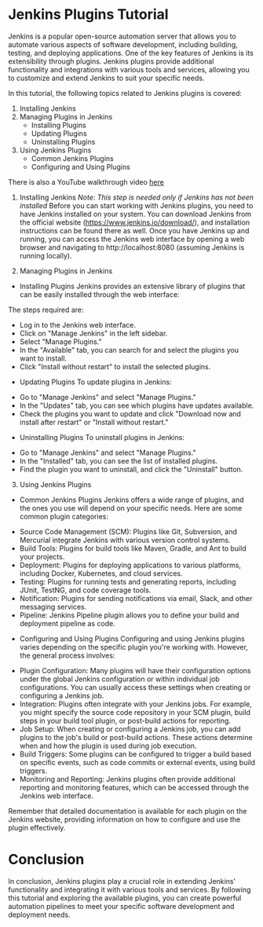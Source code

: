 # Jenkins Plugins Tutorial
Jenkins is a popular open-source automation server that allows you to automate various aspects of software development, including building, testing, and deploying applications. One of the key features of Jenkins is its extensibility through plugins. Jenkins plugins provide additional functionality and integrations with various tools and services, allowing you to customize and extend Jenkins to suit your specific needs.

In this tutorial, the following topics related to Jenkins plugins is covered:

1. Installing Jenkins
2. Managing Plugins in Jenkins
   * Installing Plugins
   * Updating Plugins
   * Uninstalling Plugins
3. Using Jenkins Plugins
   * Common Jenkins Plugins
   * Configuring and Using Plugins

There is also a YouTube walkthrough video [here](https://www.youtube.com "Walkthrough video on Jenkins Plugins")

1. Installing Jenkins
_Note: This step is needed only if Jenkins has not been installed_
Before you can start working with Jenkins plugins, you need to have Jenkins installed on your system. You can download Jenkins from the official website (https://www.jenkins.io/download/), and installation instructions can be found there as well.
Once you have Jenkins up and running, you can access the Jenkins web interface by opening a web browser and navigating to http://localhost:8080 (assuming Jenkins is running locally).

2. Managing Plugins in Jenkins
* Installing Plugins
  Jenkins provides an extensive library of plugins that can be easily installed through the web interface:

The steps required are:
- Log in to the Jenkins web interface.
- Click on "Manage Jenkins" in the left sidebar.
- Select "Manage Plugins."
- In the "Available" tab, you can search for and select the plugins you want to install.
- Click "Install without restart" to install the selected plugins.

* Updating Plugins
To update plugins in Jenkins:
- Go to "Manage Jenkins" and select "Manage Plugins."
- In the "Updates" tab, you can see which plugins have updates available.
- Check the plugins you want to update and click "Download now and install after restart" or "Install without restart."

* Uninstalling Plugins
To uninstall plugins in Jenkins:
- Go to "Manage Jenkins" and select "Manage Plugins."
- In the "Installed" tab, you can see the list of installed plugins.
- Find the plugin you want to uninstall, and click the "Uninstall" button.

3. Using Jenkins Plugins
* Common Jenkins Plugins
Jenkins offers a wide range of plugins, and the ones you use will depend on your specific needs. Here are some common plugin categories:
- Source Code Management (SCM): Plugins like Git, Subversion, and Mercurial integrate Jenkins with various version control systems.
- Build Tools: Plugins for build tools like Maven, Gradle, and Ant to build your projects.
- Deployment: Plugins for deploying applications to various platforms, including Docker, Kubernetes, and cloud services.
- Testing: Plugins for running tests and generating reports, including JUnit, TestNG, and code coverage tools.
- Notification: Plugins for sending notifications via email, Slack, and other messaging services.
- Pipeline: Jenkins Pipeline plugin allows you to define your build and deployment pipeline as code.

* Configuring and Using Plugins
Configuring and using Jenkins plugins varies depending on the specific plugin you're working with. However, the general process involves:
- Plugin Configuration: Many plugins will have their configuration options under the global Jenkins configuration or within individual job configurations. You can usually access these settings when creating or configuring a Jenkins job.
- Integration: Plugins often integrate with your Jenkins jobs. For example, you might specify the source code repository in your SCM plugin, build steps in your build tool plugin, or post-build actions for reporting.
- Job Setup: When creating or configuring a Jenkins job, you can add plugins to the job's build or post-build actions. These actions determine when and how the plugin is used during job execution.
- Build Triggers: Some plugins can be configured to trigger a build based on specific events, such as code commits or external events, using build triggers.
- Monitoring and Reporting: Jenkins plugins often provide additional reporting and monitoring features, which can be accessed through the Jenkins web interface.

Remember that detailed documentation is available for each plugin on the Jenkins website, providing information on how to configure and use the plugin effectively.

# Conclusion
In conclusion, Jenkins plugins play a crucial role in extending Jenkins' functionality and integrating it with various tools and services. By following this tutorial and exploring the available plugins, you can create powerful automation pipelines to meet your specific software development and deployment needs.
